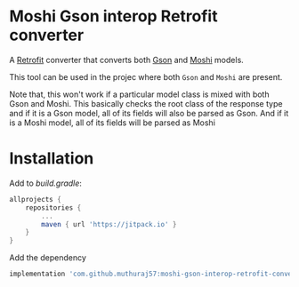 # Moshi Gson interop Retrofit converter

A [Retrofit](https://square.github.io/retrofit/) converter that converts both [Gson](https://github.com/google/gson) and [Moshi](https://github.com/square/moshi) models.

This tool can be used in the projec where both `Gson` and `Moshi` are present. 

Note that, this won't work if a particular model class is mixed with both Gson and Moshi.
This basically checks the root class of the response type and if it is a Gson model, all of its fields will also be parsed as Gson. And if it is a Moshi model, all of its fields will be parsed as Moshi 

# Installation

Add to _build.gradle_:
```groovy
allprojects {
	repositories {
		...
		maven { url 'https://jitpack.io' }
	}
}
```
Add the dependency
```groovy
implementation 'com.github.muthuraj57:moshi-gson-interop-retrofit-converter:1.0.0'
```
